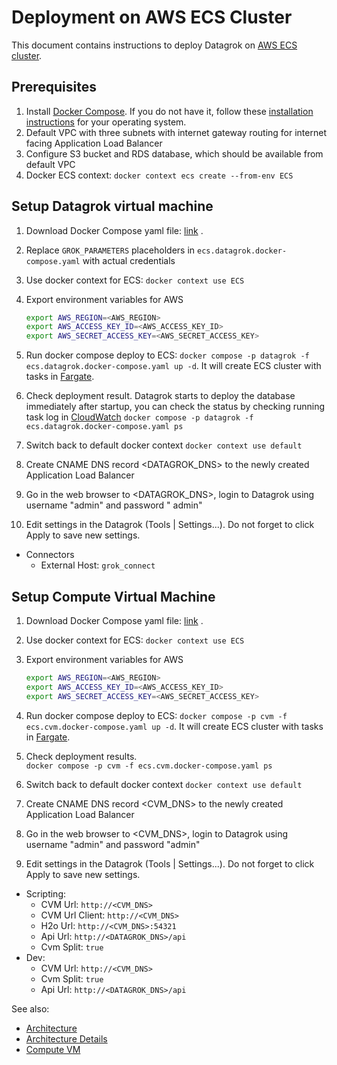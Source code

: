 <!-- TITLE: Deployment on AWS ECS Cluster-->
<!-- SUBTITLE: -->

# Deployment on AWS ECS Cluster

This document contains instructions to deploy Datagrok on [AWS ECS cluster](https://aws.amazon.com/ecs/).

## Prerequisites

1. Install [Docker Compose](https://docs.docker.com/compose/). If you do not have it, follow
   these [installation instructions](https://docs.docker.com/compose/install/) for your operating system.
2. Default VPC with three subnets with internet gateway routing for internet facing Application Load Balancer
3. Configure S3 bucket and RDS database, which should be available from default VPC
4. Docker ECS context: `docker context ecs create --from-env ECS`

## Setup Datagrok virtual machine

1. Download Docker Compose yaml
   file: [link](https://github.com/datagrok-ai/public/blob/master/docker/ecs.datagrok.docker-compose.yaml)
   .
2. Replace `GROK_PARAMETERS` placeholders in `ecs.datagrok.docker-compose.yaml` with actual credentials
3. Use docker context for ECS:
   `docker context use ECS`
4. Export environment variables for AWS
   ```bash
   export AWS_REGION=<AWS_REGION>
   export AWS_ACCESS_KEY_ID=<AWS_ACCESS_KEY_ID>
   export AWS_SECRET_ACCESS_KEY=<AWS_SECRET_ACCESS_KEY>
   ```
5. Run docker compose deploy to ECS:
   `docker compose -p datagrok -f ecs.datagrok.docker-compose.yaml up -d`. It will create ECS cluster with tasks
   in [Fargate](https://aws.amazon.com/fargate/).

6. Check deployment result. Datagrok starts to deploy the database immediately after startup, you can check the status
   by checking running task log in
   [CloudWatch](https://aws.amazon.com/cloudwatch/)
   `docker compose -p datagrok -f ecs.datagrok.docker-compose.yaml ps`

7. Switch back to default docker context
   `docker context use default`

8. Create CNAME DNS record <DATAGROK_DNS> to the newly created Application Load Balancer

9. Go in the web browser to <DATAGROK_DNS>, login to Datagrok using username "admin" and password "
   admin"

10. Edit settings in the Datagrok (Tools | Settings...). Do not forget to click Apply to save new settings.

* Connectors
  * External Host: `grok_connect`

## Setup Compute Virtual Machine

1. Download Docker Compose yaml
   file: [link](https://github.com/datagrok-ai/public/blob/master/docker/ecs.cvm.docker-compose.yaml)
   .
2. Use docker context for ECS:
   `docker context use ECS`
3. Export environment variables for AWS
   ```bash
   export AWS_REGION=<AWS_REGION>
   export AWS_ACCESS_KEY_ID=<AWS_ACCESS_KEY_ID>
   export AWS_SECRET_ACCESS_KEY=<AWS_SECRET_ACCESS_KEY>
   ```
4. Run docker compose deploy to ECS:
   `docker compose -p cvm -f ecs.cvm.docker-compose.yaml up -d`. It will create ECS cluster with tasks
   in [Fargate](https://aws.amazon.com/fargate/).

5. Check deployment results.   
   `docker compose -p cvm -f ecs.cvm.docker-compose.yaml ps`

6. Switch back to default docker context
   `docker context use default`

7. Create CNAME DNS record <CVM_DNS> to the newly created Application Load Balancer

8. Go in the web browser to <CVM_DNS>, login to Datagrok using username "admin" and password "admin"

9. Edit settings in the Datagrok (Tools | Settings...). Do not forget to click Apply to save new settings.

* Scripting:
  * CVM Url: `http://<CVM_DNS>`
  * CVM Url Client: `http://<CVM_DNS>`
  * H2o Url: `http://<CVM_DNS>:54321`
  * Api Url: `http://<DATAGROK_DNS>/api`
  * Cvm Split: `true`
* Dev:
  * CVM Url: `http://<CVM_DNS>`
  * Cvm Split: `true`
  * Api Url: `http://<DATAGROK_DNS>/api`

See also:

* [Architecture](architecture.md#application)
* [Architecture Details](architecture-details.md)
* [Compute VM](compute-vm.md)
